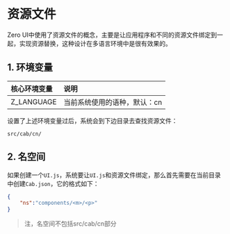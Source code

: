 # 资源文件

Zero UI中使用了资源文件的概念，主要是让应用程序和不同的资源文件绑定到一起，实现资源替换，这种设计在多语言环境中是很有效果的。

## 1. 环境变量

| 核心环境变量 | 说明 |
| :--- | :--- |
| Z\_LANGUAGE | 当前系统使用的语种，默认：cn |

设置了上述环境变量过后，系统会到下边目录去查找资源文件：

```
src/cab/cn/
```

## 2. 名空间

如果创建一个`UI.js`，系统要让`UI.js`和资源文件绑定，那么首先需要在当前目录中创建`Cab.json`，它的格式如下：

```json
{
    "ns":"components/<m>/<p>"
}
```

> 注，名空间不包括src/cab/cn部分



